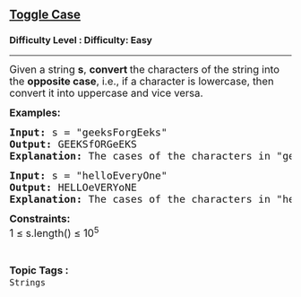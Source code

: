 <h2><a href="https://www.geeksforgeeks.org/problems/toggle-case/1?page=1&category=Strings&sortBy=accuracy">Toggle Case</a></h2><h3>Difficulty Level : Difficulty: Easy</h3><hr><div class="problems_problem_content__Xm_eO"><p><span style="font-size: 18px;">Given a string <strong>s</strong>, <strong>convert </strong>the characters of the string into the <strong>opposite case</strong>, i.e., if a character is lowercase, then convert it into uppercase and vice versa.&nbsp;</span></p>
<p><span style="font-size: 18px;"><strong>Examples:</strong></span></p>
<pre><span style="font-size: 18px;"><strong>Input:</strong> s = "geeksForgEeks"
<strong>Output:</strong> GEEKSfORGeEKS
<strong>Explanation: </strong>The cases of the characters in "geeksForgEeks" are flipped.</span></pre>
<pre><span style="font-size: 18px;"><strong>Input:</strong> s = "helloEveryOne"
<strong>Output:</strong> HELLOeVERYoNE
<strong>Explanation: </strong>The cases of the characters in "helloEveryOne" are flipped.</span></pre>
<p><span style="font-size: 18px;"><strong>Constraints:<br></strong></span><span style="font-size: 18px;">1 ≤ s.length() ≤ 10<sup>5</sup></span></p></div><br><p><span style=font-size:18px><strong>Topic Tags : </strong><br><code>Strings</code>&nbsp;